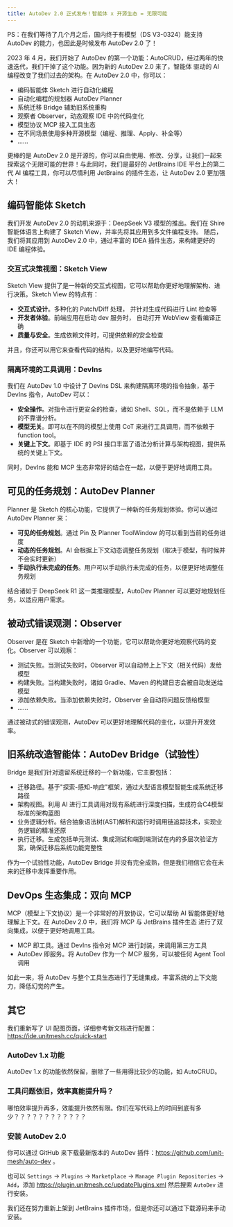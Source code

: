```yaml
---
title: AutoDev 2.0 正式发布！智能体 x 开源生态 = 无限可能
---
```


PS：在我们等待了几个月之后，国内终于有模型（DS V3-0324）能支持 AutoDev 的能力，也因此是时候发布 AutoDev 2.0 了！

2023 年 4 月，我们开始了 AutoDev 的第一个功能：AutoCRUD，经过两年的快速迭代，我们干掉了这个功能。因为新的 AutoDev 2.0 来了，智能体
驱动的 AI 编程改变了我们过去的架构。在 AutoDev 2.0 中，你可以：

- 编码智能体 Sketch 进行自动化编程
- 自动化编程的规划器 AutoDev Planner
- 系统迁移 Bridge 辅助旧系统重构
- 观察者 Observer，动态观察 IDE 中的代码变化
- 模型协议 MCP 接入工具生态
- 在不同场景使用多种开源模型（编程、推理、Apply、补全等）
- ……

更棒的是 AutoDev 2.0 是开源的，你可以自由使用、修改、分享，让我们一起来探索这个无限可能的世界！与此同时，我们是最好的
JetBrains IDE 平台上的第二代 AI 编程工具，你可以尽情利用 JetBrains 的插件生态，让 AutoDev 2.0 更加强大！

## 编码智能体 Sketch

我们开发 AutoDev 2.0 的动机来源于：DeepSeek V3 模型的推出。我们在 Shire 智能体语言上构建了 Sketch View，并率先将其应用到多文件编程支持。
随后，我们将其应用到 AutoDev 2.0 中，通过丰富的 IDEA 插件生态，来构建更好的 IDE 编程体验。

### 交互式决策视图：Sketch View

Sketch View 提供了是一种新的交互式视图，它可以帮助你更好地理解架构、进行决策。Sketch View 的特点有：

- **交互式设计**。多种化的 Patch/Diff 处理， 并针对生成代码进行 Lint 检查等
- **开发者体验**。前端应用在启动 dev 服务时， 自动打开 WebView 查看编译正确
- **质量与安全**。生成依赖文件时，可提供依赖的安全检查

并且，你还可以用它来查看代码的结构，以及更好地编写代码。

### 隔离环境的工具调用：DevIns

我们在 AutoDev 1.0 中设计了 DevIns DSL 来构建隔离环境的指令抽象，基于 DevIns 指令，AutoDev 可以：

- **安全操作**。对指令进行更安全的检查，诸如 Shell、SQL，而不是依赖于 LLM 的不靠谱分析。
- **模型无关**。即可以在不同的模型上使用 CoT 来进行工具调用，而不依赖于 function tool。
- **关键上下文**。即基于 IDE 的 PSI 接口丰富了语法分析计算与架构视图，提供系统的关键上下文。

同时，DevIns 能和 MCP 生态非常好的结合在一起，以便于更好地调用工具。

## 可见的任务规划：AutoDev Planner

Planner 是 Sketch 的核心功能，它提供了一种新的任务规划体验。你可以通过 AutoDev Planner 来：

- **可见的任务规划**。通过 Pin 及 Planner ToolWindow 的可以看到当前的任务进度
- **动态的任务规划**。AI 会根据上下文动态调整任务规划（取决于模型，有时候并不会实时更新）
- **手动执行未完成的任务**。用户可以手动执行未完成的任务，以便更好地调整任务规划

结合诸如于 DeepSeek R1 这一类推理模型，AutoDev Planner 可以更好地规划任务，以适应用户需求。

## 被动式错误观测：Observer

Observer 是在 Sketch 中新增的一个功能，它可以帮助你更好地观察代码的变化。Observer 可以观察：

- 测试失败。当测试失败时，Observer 可以自动带上上下文（相关代码）发给模型
- 构建失败。当构建失败时，诸如 Gradle、Maven 的构建日志会被自动发送给模型
- 添加依赖失败。当添加依赖失败时，Observer 会自动将问题反馈给模型
- ……

通过被动式的错误观测，AutoDev 可以更好地理解代码的变化，以提升开发效率。

## 旧系统改造智能体：AutoDev Bridge（试验性）

Bridge 是我们针对遗留系统迁移的一个新功能，它主要包括：

- 迁移路径。基于"探索-感知-响应"框架，通过大型语言模型智能生成系统迁移路径
- 架构视图。利用 AI 进行工具调用对现有系统进行深度扫描，生成符合C4模型标准的架构蓝图
- 业务逻辑分析。结合抽象语法树(AST)解析和运行时调用链追踪技术，实现业务逻辑的精准还原
- 执行迁移。生成包括单元测试、集成测试和端到端测试在内的多层次验证方案，确保迁移后系统功能完整性

作为一个试验性功能，AutoDev Bridge 并没有完全成熟，但是我们相信它会在未来的迁移中发挥重要作用。

## DevOps 生态集成：双向 MCP

MCP（模型上下文协议）是一个非常好的开放协议，它可以帮助 AI 智能体更好地理解上下文。在 AutoDev 2.0 中，我们将 MCP 与 JetBrains
插件生态
进行了双向集成，以便于更好地调用工具。

- MCP 即工具。通过 DevIns 指令对 MCP 进行封装，来调用第三方工具
- AutoDev 即服务。将 AutoDev 作为一个 MCP 服务，可以被任何 Agent Tool 调用

如此一来，将 AutoDev 与整个工具生态进行了无缝集成，丰富系统的上下文能力，降低幻觉的产生。

## 其它

我们重新写了 UI 配图页面，详细参考新文档进行配置：https://ide.unitmesh.cc/quick-start

### AutoDev 1.x 功能

AutoDev 1.x 的功能依然保留，删除了一些用得比较少的功能，如 AutoCRUD。

### 工具问题依旧，效率真能提升吗？

哪怕效率提升再多，效能提升依然有限。你们在写代码上的时间到底有多少？？？？？？？？？？？？

### 安装 AutoDev 2.0

你可以通过 GitHub 来下载最新版本的 AutoDev 插件：https://github.com/unit-mesh/auto-dev 。

也可以 `Settings` → `Plugins` → `Marketplace` → `Manage Plugin Repositories` → `Add`，添加
https://plugin.unitmesh.cc/updatePlugins.xml 然后搜索 `AutoDev` 进行安装。

我们还在努力重新上架到 JetBrains 插件市场，但是你还可以通过下载源码来手动安装。
